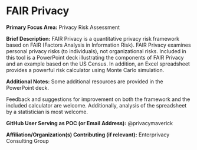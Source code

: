 # FAIR Privacy

**Primary Focus Area:** Privacy Risk Assessment

**Brief Description:** FAIR Privacy is a quantitative privacy risk framework based on FAIR (Factors Analysis in Information Risk). FAIR Privacy examines personal privacy risks (to individuals), not organizational risks. Included in this tool is a PowerPoint deck illustrating the components of FAIR Privacy and an example based on the US Census. In addition, an Excel spreadsheet provides a powerful risk calculator using Monte Carlo simulation. 

**Additional Notes:** 
Some additional resources are provided in the PowerPoint deck. 

Feedback and suggestions for improvement on both the framework and the included calculator are welcome. Additionally, analysis of the spreadsheet by a statistician is most welcome. 

**GitHub User Serving as POC (or Email Address):** @privacymaverick

**Affiliation/Organization(s) Contributing (if relevant):** Enterprivacy Consulting Group
